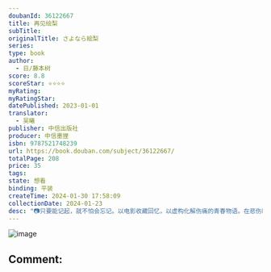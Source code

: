 ```yaml
---
doubanId: 36122667
title: 再见绘梨
subTitle: 
originalTitle: さよなら絵梨
series: 
type: book
author: 
  - 日/藤本树
score: 8.8
scoreStar: ⭐⭐⭐⭐
myRating: 
myRatingStar: 
datePublished: 2023-01-01
translator: 
  - 吴曦
publisher: 中信出版社
producer: 中信墨狸
isbn: 9787521748239
url: https://book.douban.com/subject/36122667/
totalPage: 208
price: 35
tags: 
state: 想看
binding: 平装
createTime: 2024-01-30 17:58:09
collectionDate: 2024-01-23
desc: "📷只要能记起，就不怕会忘记。以电影收藏回忆，以虚构化解伤痛的青春物语。在悲伤时，来一抹奇幻色彩吧！——▶▶▶▶▶‖◀◀◀◀◀——📱“请你拍到我死的那一刻为止……”受病重的母亲请求，优太开始拍摄关于她的电影。可随着母亲的去世与电影的失败，优太也失去了人生的希望。在偶遇的神秘少女绘梨的帮助下，优太终于重拾了对电影的热情，却不知绘梨其实怀抱着一个秘密……💿现实与虚构交织，情感在至深处炸裂。将真相丢入回收站，把爱意留在电影中。——▶▶▶▶▶‖◀◀◀◀◀——✉如果回忆注定有残缺，我希望留下你最美的样子。[日]藤本树人气青年漫画家，自幼喜爱绘画，并于高中时期开启了投稿生涯。通过在老年人绘画教室的一角精进技艺考入艺术大学，从而逐步走上职业漫画家道路。凭短篇《恋爱是盲目的》赢得集英社CROWN月度新人奖，随后收获连载《炎拳》的机会并一鸣惊人。后又凭长篇《电锯人》和中篇《蓦然回首》史无前例地卫冕了“这本漫画真厉害！”男性向头名。他的作品题材丰富、风格各异，但始终有一抹奇妙韵味贯穿其中。"
---
```


![image](assets/s34367076.jpg)

Comment: 
---



